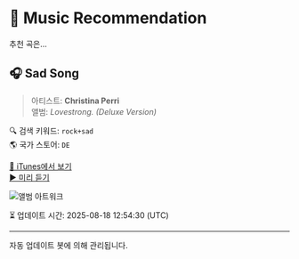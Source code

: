 
# 🎵 Music Recommendation

추천 곡은...

## 🎧 Sad Song  
> 아티스트: **Christina Perri**  
> 앨범: _Lovestrong. (Deluxe Version)_  

🔍 검색 키워드: `rock+sad`  
🌎 국가 스토어: `DE`

[🔗 iTunes에서 보기](https://music.apple.com/de/album/sad-song/511578557?i=511578689&uo=4)  
[▶️ 미리 듣기](https://audio-ssl.itunes.apple.com/itunes-assets/AudioPreview125/v4/69/43/03/69430369-cb6e-74d6-7c3e-cfd59ec0663e/mzaf_15622316700272327136.plus.aac.p.m4a)

![앨범 아트워크](https://is1-ssl.mzstatic.com/image/thumb/Music114/v4/68/29/45/6829455f-a4e0-1210-4a02-dbb4a94fac86/075679961983.jpg/100x100bb.jpg)

⏳ 업데이트 시간: 2025-08-18 12:54:30 (UTC)

---
자동 업데이트 봇에 의해 관리됩니다.
